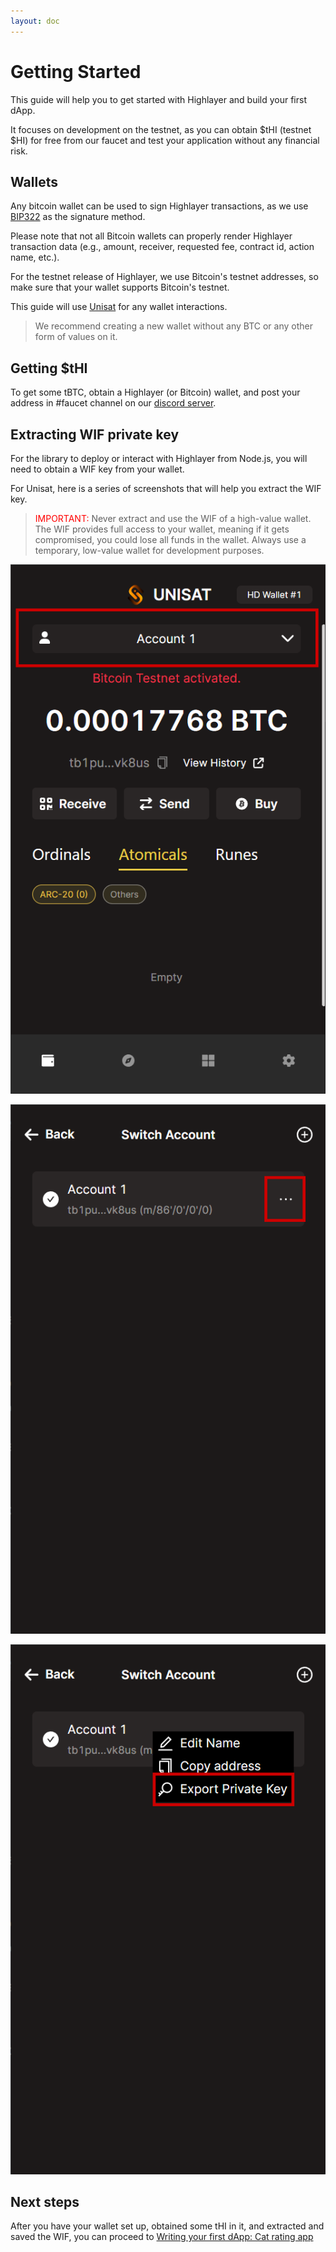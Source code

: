 ```yaml
---
layout: doc
---
```



# Getting Started

This guide will help you to get started with Highlayer and build your first dApp. 

It focuses on development on the testnet, as you can obtain $tHI (testnet $HI) for free from our faucet and test your application without any financial risk.

## Wallets

Any bitcoin wallet can be used to sign Highlayer transactions, as we use [BIP322](https://github.com/bitcoin/bips/blob/master/bip-0322.mediawiki) as the signature method.

Please note that not all Bitcoin wallets can properly render Highlayer transaction data (e.g., amount, receiver, requested fee, contract id, action name, etc.).

For the testnet release of Highlayer, we use Bitcoin's testnet addresses, so make sure that your wallet supports Bitcoin's testnet.

This guide will use [Unisat](https://unisat.io/) for any wallet interactions.

> We recommend creating a new wallet without any BTC or any other form of values on it.


## Getting $tHI

To get some tBTC, obtain a Highlayer (or Bitcoin) wallet, and post your address in #faucet channel on our [discord server](https://discord.gg/skTbBz8H6S).

## Extracting WIF private key

For the library to deploy or interact with Highlayer from Node.js, you will need to obtain a WIF key from your wallet.

For Unisat, here is a series of screenshots that will help you extract the WIF key.

> <span style="color:red">IMPORTANT:</span> Never extract and use the WIF of a high-value wallet. The WIF provides full access to your wallet, meaning if it gets compromised, you could lose all funds in the wallet. Always use a temporary, low-value wallet for development purposes.

![Extracting WIF from unisat](extracting-wif-1.png)

![Extracting WIF from unisat](extracting-wif-2.png)

![Extracting WIF from unisat](extracting-wif-3.png)

## Next steps

After you have your wallet set up, obtained some tHI in it, and extracted and saved the WIF, you can proceed to [Writing your first dApp: Cat rating app](guide/cat-app)